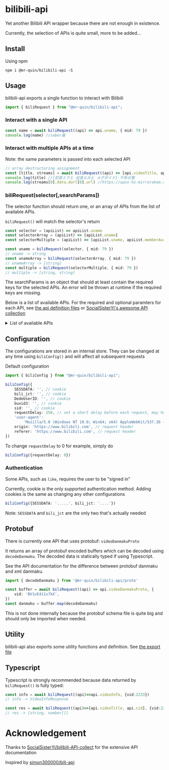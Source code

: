 # bilibili-api
Yet another Bilibili API wrapper because there are not enough in existence.

Currently, the selection of APIs is quite small, more to be added...

## Install
Using npm
```
npm i @mr-quin/bilibili-api -S
```

## Usage
bilibili-api exports a single function to interact with Bilibili
```typescript
import { biliRequest } from "@mr-quin/bilibili-api";
```
### Interact with a single API
```typescript
const name = await biliRequest((api) => api.uname, { mid: 79 })
console.log(name) //saber酱
```
### Interact with multiple APIs at a time

Note: the same parameters is passed into each selected API
```typescript
// array destructuring assignment
const [title, streams] = await biliRequest((api) => [api.videoTitle, api.videoStream], { vid: 2233 }) // vid is parsed internally into either aid (avid) or bvid
console.log(title) //[初音ミクと 巡音ルカと メグポイド] 千年の雪
console.log(streams[0].data.durl[0].url) //https://upos-hz-mirrorakam.akamaized.net/upgcxcode....
```
### biliRequest(selector[,searchParams])

The selector function should return one, or an array of APIs from the list of available APIs.

`biliRequest()` will match the selector's return

```typescript
const selector = (apiList) => apiList.uname
const selectorArray = (apiList) => [apiList.uname]
const selectorMultiple = (apiList) => [apiList.uname, apiList.memberAvatar]

const uname = biliRequest(selector, { mid: 79 })
// uname -> string
const unameArray = biliRequest(selectorArray, { mid: 79 })
// unameArray -> [string]
const multiple = biliRequest(selectorMultiple, { mid: 79 })
// multiple -> [string, string]
```

The searchParams is an object that should at least contain the required keys for the selected APIs. An error will be thrown at runtime if the required keys are missing.

Below is a list of available APIs. For the required and optional paramters for each API, see [the api definition files](src/api) or [SocialSisterYi's awesome API collection](https://github.com/SocialSisterYi/bilibili-API-collect)
<details>
<summary>List of available APIs</summary>

```typescript
type ApiKeyMaster =
    | 'aid'
    | 'bvid'
    | 'cid'
    | 'coin'
    | 'like'
    | 'memberAvatar'
    | 'memberFollowing'
    | 'memberFollowingPageCount'
    | 'memberInfo'
    | 'memberSubmissionCount'
    | 'memberSubmissions'
    | 'memberSubmissionsAll'
    | 'memberVideos'
    | 'memberVideosAll'
    | 'memberVideosAllBvid'
    | 'mid'
    | 'myFollowings'
    | 'myInfo'
    | 'search'
    | 'spacePageCount'
    | 'triple'
    | 'uname'
    | 'videoDanmakuProto'
    | 'videoDanmakuXml'
    | 'videoInfo'
    | 'videoStream'
    | 'videoTitle'
    | 'vmid'
```
</details>

## Configuration
The configurations are stored in an internal store. They can be changed at any time using `biliConfig()` and will affect all subsequent requests

Default configuration
```typescript
import { biliConfig } from "@mr-quin/bilibili-api";

biliConfig({
    SESSDATA: '', // cookie
    bili_jct: '', // cookie
    DedeUserID: '', // cookie
    buvid3: '', // cookie
    sid: '', // cookie
    requestDelay: 250, // set a short delay before each request, may help to not get banned when chaining requests
    'user-agent':
        'Mozilla/5.0 (Windows NT 10.0; Win64; x64) AppleWebKit/537.36 (KHTML, like Gecko) Chrome/88.0.4324.146 Safari/537.36', // request header
    origin: 'https://www.bilibili.com', // request header
    referer: 'https://www.bilibili.com', // request header
})
```
To change `requestDelay` to 0 for example, simply do
```typescript
biliConfig({requestDelay: 0})
```
### Authentication
Some APIs, such as `like`, requires the user to be "signed in"

Currently, cookie is the only supported authentication method. Adding cookies is the same as changing any other configurations
```typescript
biliConfig({SESSDATA: '.....', bili_jct: '....'})
```
Note: `SESSDATA` and `bili_jct` are the only two that's actually needed

## Protobuf
There is currently one API that uses protobuf: `videoDanmakuProto`

It returns an array of protobuf encoded buffers which can be decoded using `decodeDanmaku`. The decoded data is statically typed if using Typescript.

See the API documentation for the difference between protobuf danmaku and xml danmaku.
```typescript
import { decodeDanmaku } from '@mr-quin/bilibili-api/proto'

const buffer = await biliRequest((api) => api.videoDanmakuProto, {
    vid: 'BV1vE411s7kX',
})
const danmaku = buffer.map(decodeDanmaku)
```
This is not done internally because the protobuf schema file is quite big and should only be imported when needed.

## Utility
bilibili-api also exports some utility functions and definition. See [the export file](./src/util.ts)


## Typescript
Typescript is strongly recommended because data returned by `biliRequest()` is fully typed:
```typescript 
const info = await biliRequest((api)=>api.videoInfo, {vid:2233}) 
// info -> VideoInfoResponse

const res = await biliRequest((api)=>[api.videoTitle, api.cid], {vid:2233}) 
// res -> [string, number[]]
```

# Acknowledgement
Thanks to [SocialSisterYi/bilibili-API-collect](https://github.com/SocialSisterYi/bilibili-API-collect) for the extensive API documentation

Inspired by [simon300000/bili-api](https://github.com/simon300000/bili-api)
